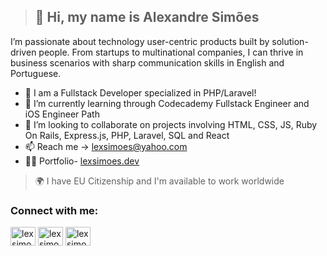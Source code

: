 > <h2>👋 Hi, my name is Alexandre Simões </h2>

I’m passionate about technology user-centric products built by solution-driven people. From startups to multinational companies, I can thrive in business scenarios with sharp communication skills in English and Portuguese.


+ 👀 I am a Fullstack Developer specialized in PHP/Laravel!
+ 🌱 I’m currently learning through Codecademy Fullstack Engineer and iOS Engineer Path 
+ 💞️ I’m looking to collaborate on projects involving HTML, CSS, JS, Ruby On Rails, Express.js, PHP, Laravel, SQL and React
+ 📫 Reach me -> lexsimoes@yahoo.com
+ 🙋‍♂️ Portfolio- <a href="https://lexsimoes.dev/" target="blank">lexsimoes.dev</a>
> 🌍 I have EU Citizenship and I'm available to work worldwide

<h3 align="left">Connect with me:</h3>
<p align="left">
<a href="https://twitter.com/lexsimoes" target="blank"><img align="center" src="https://raw.githubusercontent.com/rahuldkjain/github-profile-readme-generator/master/src/images/icons/Social/twitter.svg" alt="lexsimoes" height="30" width="40" /></a>
<a href="https://linkedin.com/in/lexsimoes" target="blank"><img align="center" src="https://raw.githubusercontent.com/rahuldkjain/github-profile-readme-generator/master/src/images/icons/Social/linked-in-alt.svg" alt="lexsimoes" height="30" width="40" /></a>
<a href="https://instagram.com/lexsimoes" target="blank"><img align="center" src="https://raw.githubusercontent.com/rahuldkjain/github-profile-readme-generator/master/src/images/icons/Social/instagram.svg" alt="lexsimoes" height="30" width="40" /></a>
</p>
